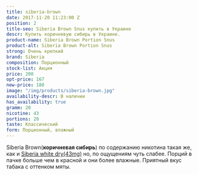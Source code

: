 ```yaml
---
title: siberia-brown
date: 2017-11-20 11:23:00 Z
position: 2
title-seo: Siberia Brown Snus купить в Украине
descr: Купить коричневую сибирь в Украине.
product-name: Siberia Brown Portion Snus
product-alt: Siberia Brown Portion Snus
strong: Очень крепкий
brand: Siberia
composition: Порционный
stock-list: Акция
price: 200
opt-price: 167
new-price: 180
image: "/img/products/siberia-brown.jpg"
availability-descr: В наличии
has_availability: true
gramm: 20
nicotine: 43
portions: 20
taste: Классический
form: Порционный, влажный
---
```


Siberia Brown(**коричневая сибирь**) по содержанию никотина такая же, как и [Siberia white dry(43mg)](/siberia-white) но, по ощущениям чуть слабее. Порций в пачке больше чем в красной и они более влажные. 
Приятный вкус табака с оттенком мяты.